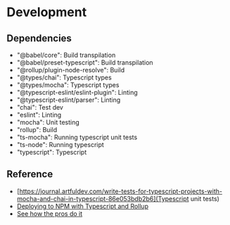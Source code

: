 # Development

## Dependencies
* "@babel/core": Build transpilation
* "@babel/preset-typescript": Build transpilation
* "@rollup/plugin-node-resolve": Build
* "@types/chai": Typescript types
* "@types/mocha": Typescript types
* "@typescript-eslint/eslint-plugin": Linting
* "@typescript-eslint/parser": Linting
* "chai": Test dev
* "eslint": Linting
* "mocha": Unit testing
* "rollup": Build
* "ts-mocha": Running typescript unit tests
* "ts-node": Running typescript
* "typescript": Typescript

## Reference
* [https://journal.artfuldev.com/write-tests-for-typescript-projects-with-mocha-and-chai-in-typescript-86e053bdb2b6](Typescript unit tests)
* [Deploying to NPM with Typescript and Rollup](https://levelup.gitconnected.com/how-to-deploy-an-npm-package-d75843fb77f1)
* [See how the pros do it](https://github.com/jakearchibald/idb)